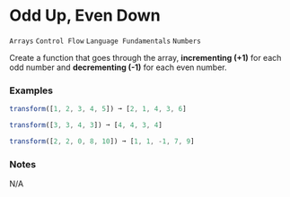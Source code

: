 # Odd Up, Even Down

`Arrays` `Control Flow` `Language Fundamentals` `Numbers`

Create a function that goes through the array, **incrementing (+1)** for each odd number and **decrementing (-1)** for each even number.

### Examples

```js
transform([1, 2, 3, 4, 5]) ➞ [2, 1, 4, 3, 6]

transform([3, 3, 4, 3]) ➞ [4, 4, 3, 4]

transform([2, 2, 0, 8, 10]) ➞ [1, 1, -1, 7, 9]
```

### Notes

N/A
